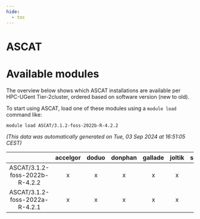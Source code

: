 ```yaml
---
hide:
  - toc
---
```


ASCAT
=====

# Available modules


The overview below shows which ASCAT installations are available per HPC-UGent Tier-2cluster, ordered based on software version (new to old).

To start using ASCAT, load one of these modules using a `module load` command like:

```shell
module load ASCAT/3.1.2-foss-2022b-R-4.2.2
```

*(This data was automatically generated on Tue, 03 Sep 2024 at 16:51:05 CEST)*  

| |accelgor|doduo|donphan|gallade|joltik|shinx|skitty|
| :---: | :---: | :---: | :---: | :---: | :---: | :---: | :---: |
|ASCAT/3.1.2-foss-2022b-R-4.2.2|x|x|x|x|x|-|x|
|ASCAT/3.1.2-foss-2022a-R-4.2.1|x|x|x|x|x|-|x|

